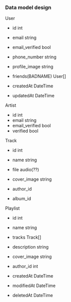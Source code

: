 ### Data model design

User

- id int
- email string
- email_verified bool
- phone_number string

- profile_image string
- friends(BADNAME) User[]

- createdAt DateTime
- updatedAt DateTime

Artist

- id int
- email string
- email_verified bool
- verified bool

Track

- id int
- name string
- file audio(??)
- cover_image string

- author_id
- album_id

Playlist

- id int
- name string
- tracks Track[]
- description string
- cover_image string

- author_id int

- createdAt DateTime
- modifiedAt DateTime
- deletedAt DateTime
